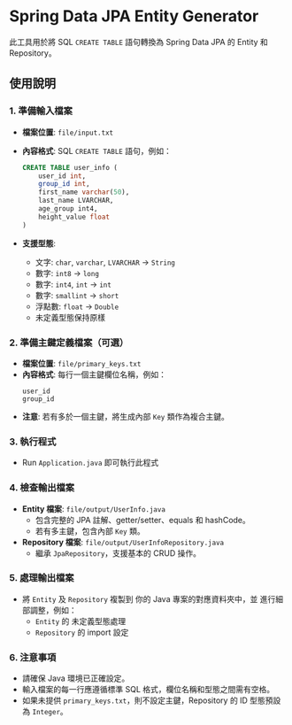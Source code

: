 # Spring Data JPA Entity Generator

此工具用於將 SQL `CREATE TABLE` 語句轉換為 Spring Data JPA 的 Entity 和 Repository。

## 使用說明

### 1. 準備輸入檔案
- **檔案位置**: `file/input.txt`
- **內容格式**: SQL `CREATE TABLE` 語句，例如：
  ```sql
  CREATE TABLE user_info (
      user_id int,
      group_id int,
      first_name varchar(50),
      last_name LVARCHAR,
      age_group int4,
      height_value float
  )
  ```

- **支援型態**: 
  - 文字: `char`, `varchar`, `LVARCHAR` -> `String`
  - 數字: `int8` -> `long`
  - 數字: `int4`, `int` -> `int`
  - 數字: `smallint` -> `short`
  - 浮點數: `float` -> `Double`
  - 未定義型態保持原樣

### 2. 準備主鍵定義檔案（可選）
- **檔案位置**: `file/primary_keys.txt`
- **內容格式**: 每行一個主鍵欄位名稱，例如：
  ```
  user_id
  group_id
  ```
- **注意**: 若有多於一個主鍵，將生成內部 `Key` 類作為複合主鍵。

### 3. 執行程式
- Run `Application.java` 即可執行此程式

### 4. 檢查輸出檔案
- **Entity 檔案**: `file/output/UserInfo.java`
  - 包含完整的 JPA 註解、getter/setter、equals 和 hashCode。
  - 若有多主鍵，包含內部 `Key` 類。
- **Repository 檔案**: `file/output/UserInfoRepository.java`
  - 繼承 `JpaRepository`，支援基本的 CRUD 操作。

### 5. 處理輸出檔案
- 將 `Entity` 及 `Repository` 複製到 你的 Java 專案的對應資料夾中，並 進行細部調整，例如：
  - `Entity` 的 未定義型態處理
  - `Repository` 的 import 設定

### 6. 注意事項
- 請確保 Java 環境已正確設定。
- 輸入檔案的每一行應遵循標準 SQL 格式，欄位名稱和型態之間需有空格。
- 如果未提供 `primary_keys.txt`，則不設定主鍵，Repository 的 ID 型態預設為 `Integer`。
